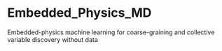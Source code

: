 # Embedded_Physics_MD
Embedded-physics machine learning for coarse-graining and collective variable discovery without data
